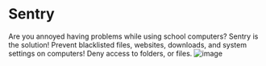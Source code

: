 # Sentry
Are you annoyed having problems while using school computers? Sentry is the solution! Prevent blacklisted files, websites, downloads, and system settings on computers! Deny access to folders, or files. 
![image](https://github.com/nikkeisadev/Sentry/assets/137056695/8efaee84-5cbf-465b-8b51-fc61abd40cdd)
